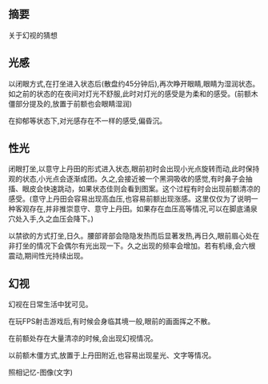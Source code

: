 ## 摘要
关于幻视的猜想

## 光感

以闭眼方式,在打坐进入状态后(散盘约45分钟后),再次睁开眼睛,眼睛为湿润状态。如之前的状态的在夜间对灯光不舒服,此时对灯光的感受是为柔和的感受。(前额木僵部分提及的,放置于前额也会眼睛湿润)

在抑郁等状态下,对光感存在不一样的感受,偏昏沉。

## 性光

闭眼打坐,以意守上丹田的形式进入状态,眼前初时会出现小光点旋转而动,此时保持观的状态,小光点会逐渐成团。久之,会接近被一个黑洞吸收的感觉,有时鼻子会抽搐、眼皮会快速跳动，如果状态佳则会看到图案。这个过程有时会出现前额清凉的感受。(意守上丹田会容易出现高血压,也容易前额出现涨感。这里仅仅为了说明一种客观存在,并非推崇意守、意守上丹田。如果存在血压高等情况,可以在脚底涌泉穴处入手,久之血压会降下。)

以禁欲的方式打坐,日久。腰部肾部会隐隐发热而后显著发热,再日久,眼前眉心处在非打坐的情况下会偶尔有光出现一下。久之出现的频率会增加。若有机缘,会六根震动,期间性光持续出现。

## 幻视
幻视在日常生活中犹可见。

在玩FPS射击游戏后,有时候会身临其境一般,眼前的画面挥之不散。

在前额处存在大量清凉的时候,会出现幻视情况。

以前额木僵方式,放置于上丹田附近,也容易出现星光、文字等情况。

照相记忆-图像(文字)


